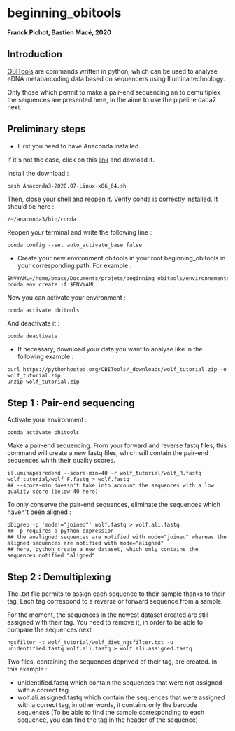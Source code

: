 # beginning_obitools

**Franck Pichot, Bastien Macé, 2020**

## Introduction

[OBITools](https://git.metabarcoding.org/obitools/obitools/wikis/home) are commands written in python, which can be used to analyse eDNA metabarcoding data based on sequencers using Illumina technology.

Only those which permit to make a pair-end sequencing an to demultiplex the sequences are presented here, in the aime to use the pipeline dada2 next.

## Preliminary steps

- First you need to have Anaconda installed

If it's not the case, click on this [link](https://www.anaconda.com/products/individual/get-started) and dowload it.

Install the download :
```
bash Anaconda3-2020.07-Linux-x86_64.sh
```

Then, close your shell and reopen it.
Verify conda is correctly installed. It should be here :
```
/~/anaconda3/bin/conda
```

Reopen your terminal and write the following line :
```
conda config --set auto_activate_base false
```

- Create your new environment obitools in your root beginning_obitools in your corresponding path. For example :
```
ENVYAML=/home/bmace/Documents/projets/beginning_obitools/environnements/obitools_env_conda.yaml
conda env create -f $ENVYAML
```

Now you can activate your environment :
```
conda activate obitools
```
And deactivate it :
```
conda deactivate
```

- If necessary, download your data you want to analyse like in the following example :
```
curl https://pythonhosted.org/OBITools/_downloads/wolf_tutorial.zip -o wolf_tutorial.zip
unzip wolf_tutorial.zip
```

## Step 1 : Pair-end sequencing

Activate your environment :
```
conda activate obitools
```

Make a pair-end sequencing. From your forward and reverse fastq files, this command will create a new fastq files, which will contain the pair-end sequences whith their quality scores.
```
illuminapairedend --score-min=40 -r wolf_tutorial/wolf_R.fastq wolf_tutorial/wolf_F.fastq > wolf.fastq
## --score-min doessn't take into account the sequences with a low quality score (below 40 here)
```

To only conserve the pair-end sequences, eliminate the sequences which haven't been aligned :
```
obigrep -p 'mode!="joined"' wolf.fastq > wolf.ali.fastq
## -p requires a python expression
## the analigned sequences are notified with mode="joined" whereas the aligned sequences are notified with mode="aligned"
## here, python create a new dataset, which only contains the sequences notified "aligned"
```

## Step 2 : Demultiplexing

The .txt file permits to assign each sequence to their sample thanks to their tag. Each tag correspond to a reverse or forward sequence from a sample.

For the moment, the sequences in the newest dataset created are still assigned with their tag. 
You need to remove it, in order to be able to compare the sequences next :
```
ngsfilter -t wolf_tutorial/wolf_diet_ngsfilter.txt -u unidentified.fastq wolf.ali.fastq > wolf.ali.assigned.fastq
```

Two files, containing the sequences deprived of their tag, are created. In this example :
- unidentified.fastq which contain the sequences that were not assigned with a correct tag
- wolf.ali.assigned.fastq which contain the sequences that were assigned with a correct tag, in other words, it contains only the barcode sequences
(To be able to find the sample corresponding to each sequence, you can find the tag in the header of the sequence)